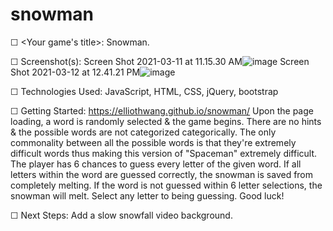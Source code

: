 # snowman

<!-- A README.md file with these sections: -->

☐ <Your game's title>: Snowman. 

☐ Screenshot(s): 
Screen Shot 2021-03-11 at 11.15.30 AM![image](https://user-images.githubusercontent.com/68434880/110996408-bd263a00-8330-11eb-87a4-a91eb2a7955a.png)
Screen Shot 2021-03-12 at 12.41.21 PM![image](https://user-images.githubusercontent.com/68434880/110996428-c7483880-8330-11eb-85b3-2c6e13db3e1c.png)

☐ Technologies Used: JavaScript, HTML, CSS, jQuery, bootstrap

☐ Getting Started: https://elliothwang.github.io/snowman/
Upon the page loading, a word is randomly selected & the game begins. There are no hints & the possible words are not categorized categorically. The only commonality between all the possible words is that they're extremely difficult words thus making this version of "Spaceman" extremely difficult. The player has 6 chances to guess every letter of the given word. If all letters within the word are guessed correctly, the snowman is saved from completely melting. If the word is not guessed within 6 letter selections, the snowman will melt. Select any letter to being guessing. Good luck!

☐ Next Steps: Add a slow snowfall video background.
